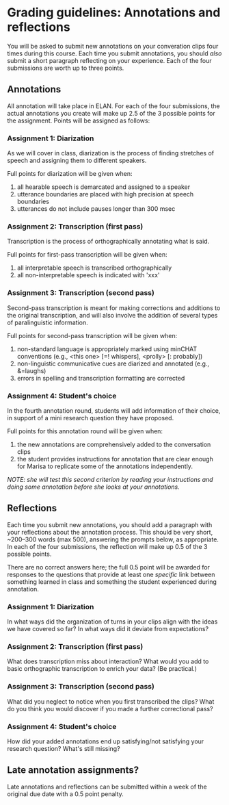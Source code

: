 # Grading guidelines: Annotations and reflections

You will be asked to submit new annotations on your converation clips four times during this course. Each time you submit annotations, you should _also_ submit a short paragraph reflecting on your experience. Each of the four submissions are worth up to three points.

## Annotations
All annotation will take place in ELAN. For each of the four submissions, the actual annotations you create will make up 2.5 of the 3 possible points for the assignment. Points will be assigned as follows:

### Assignment 1: Diarization
As we will cover in class, diarization is the process of finding stretches of speech and assigning them to different speakers.

Full points for diarization will be given when:

1. all hearable speech is demarcated and assigned to a speaker
2. utterance boundaries are placed with high precision at speech boundaries
3. utterances do not include pauses longer than 300 msec

### Assignment 2: Transcription (first pass)
Transcription is the process of orthographically annotating what is said.

Full points for first-pass transcription will be given when:

1. all interpretable speech is transcribed orthographically
2. all non-interpretable speech is indicated with 'xxx'

### Assignment 3: Transcription (second pass)
Second-pass transcription is meant for making corrections and additions to the original transcription, and will also involve the addition of several types of paralinguistic information.

Full points for second-pass transcription will be given when:

1. non-standard language is appropriately marked using minCHAT conventions (e.g., \<this one\> [=! whispers], \<prolly\> [: probably])
2. non-linguistic communicative cues are diarized and annotated (e.g., &=laughs)
3. errors in spelling and transcription formatting are corrected

### Assignment 4: Student's choice
In the fourth annotation round, students will add information of their choice, in support of a mini research question they have proposed.

Full points for this annotation round will be given when:

1. the new annotations are comprehensively added to the conversation clips
2. the student provides instructions for annotation that are clear enough for Marisa to replicate some of the annotations independently.

_NOTE: she will test this second criterion by reading your instructions and doing some annotation before she looks at your annotations._

## Reflections
Each time you submit new annotations, you should add a paragraph with your reflections about the annotation process. This should be very short, ~200–300 words (max 500), answering the prompts below, as appropriate. In each of the four submissions, the reflection will make up 0.5 of the 3 possible points.

There are no correct answers here; the full 0.5 point will be awarded for responses to the questions that provide at least one _specific_ link between something learned in class and something the student experienced during annotation.

### Assignment 1: Diarization
In what ways did the organization of turns in your clips align with the ideas we have covered so far? In what ways did it deviate from expectations?

### Assignment 2: Transcription (first pass)
What does transcription miss about interaction? What would you add to basic orthographic transcription to enrich your data? (Be practical.)

### Assignment 3: Transcription (second pass)
What did you neglect to notice when you first transcribed the clips? What do you think you would discover if you made a further correctional pass?

### Assignment 4: Student's choice
How did your added annotations end up satisfying/not satisfying your research question? What's still missing?


## Late annotation assignments?
Late annotations and reflections can be submitted within a week of the original due date with a 0.5 point penalty.
